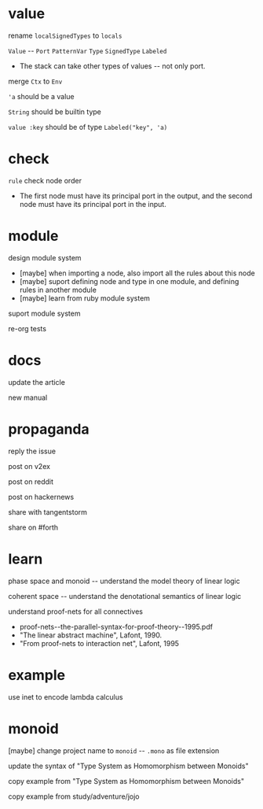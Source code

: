 # value

rename `localSignedTypes` to `locals`

`Value` -- `Port` `PatternVar` `Type` `SignedType` `Labeled`

- The stack can take other types of values -- not only port.

merge `Ctx` to `Env`

`'a` should be a value

`String` should be builtin type

`value :key` should be of type `Labeled("key", 'a)`

# check

`rule` check node order

- The first node must have its principal port in the output,
  and the second node must have its principal port in the input.

# module

design module system

- [maybe] when importing a node, also import all the rules about this node
- [maybe] suport defining node and type in one module, and defining rules in another module
- [maybe] learn from ruby module system

suport module system

re-org tests

# docs

update the article

new manual

# propaganda

reply the issue

post on v2ex

post on reddit

post on hackernews

share with tangentstorm

share on #forth

# learn

phase space and monoid -- understand the model theory of linear logic

coherent space -- understand the denotational semantics of linear logic

understand proof-nets for all connectives

- proof-nets--the-parallel-syntax-for-proof-theory--1995.pdf
- "The linear abstract machine", Lafont, 1990.
- "From proof-nets to interaction net", Lafont, 1995

# example

use inet to encode lambda calculus

# monoid

[maybe] change project name to `monoid` -- `.mono` as file extension

update the syntax of "Type System as Homomorphism between Monoids"

copy example from "Type System as Homomorphism between Monoids"

copy example from study/adventure/jojo
